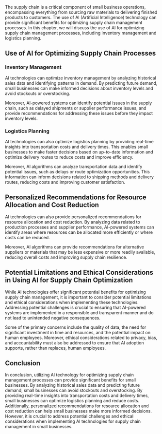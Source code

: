 
The supply chain is a critical component of small business operations, encompassing everything from sourcing raw materials to delivering finished products to customers. The use of AI (Artificial Intelligence) technology can provide significant benefits for optimizing supply chain management processes. In this chapter, we will discuss the use of AI for optimizing supply chain management processes, including inventory management and logistics planning.

Use of AI for Optimizing Supply Chain Processes
-----------------------------------------------

### Inventory Management

AI technologies can optimize inventory management by analyzing historical sales data and identifying patterns in demand. By predicting future demand, small businesses can make informed decisions about inventory levels and avoid stockouts or overstocking.

Moreover, AI-powered systems can identify potential issues in the supply chain, such as delayed shipments or supplier performance issues, and provide recommendations for addressing these issues before they impact inventory levels.

### Logistics Planning

AI technologies can also optimize logistics planning by providing real-time insights into transportation costs and delivery times. This enables small businesses to make faster decisions based on up-to-date information and optimize delivery routes to reduce costs and improve efficiency.

Moreover, AI algorithms can analyze transportation data and identify potential issues, such as delays or route optimization opportunities. This information can inform decisions related to shipping methods and delivery routes, reducing costs and improving customer satisfaction.

Personalized Recommendations for Resource Allocation and Cost Reduction
-----------------------------------------------------------------------

AI technologies can also provide personalized recommendations for resource allocation and cost reduction. By analyzing data related to production processes and supplier performance, AI-powered systems can identify areas where resources can be allocated more efficiently or where costs can be reduced.

Moreover, AI algorithms can provide recommendations for alternative suppliers or materials that may be less expensive or more readily available, reducing overall costs and improving supply chain resilience.

Potential Limitations and Ethical Considerations in Using AI for Supply Chain Optimization
------------------------------------------------------------------------------------------

While AI technologies offer significant potential benefits for optimizing supply chain management, it is important to consider potential limitations and ethical considerations when implementing these technologies. Addressing potential challenges is crucial to ensuring that AI-powered systems are implemented in a responsible and transparent manner and do not lead to unintended negative consequences.

Some of the primary concerns include the quality of data, the need for significant investment in time and resources, and the potential impact on human employees. Moreover, ethical considerations related to privacy, bias, and accountability must also be addressed to ensure that AI adoption supports, rather than replaces, human employees.

Conclusion
----------

In conclusion, utilizing AI technology for optimizing supply chain management processes can provide significant benefits for small businesses. By analyzing historical sales data and predicting future demand, small businesses can avoid stockouts and overstocking. By providing real-time insights into transportation costs and delivery times, small businesses can optimize logistics planning and reduce costs. Additionally, personalized recommendations for resource allocation and cost reduction can help small businesses make more informed decisions. However, it is crucial to address potential challenges and ethical considerations when implementing AI technologies for supply chain management in small businesses.
